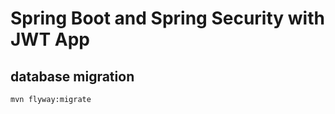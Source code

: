 # Spring Boot and Spring Security with JWT App

## database migration

```shell
mvn flyway:migrate
```